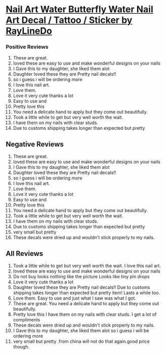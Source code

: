 # [Nail Art Water Butterfly Water Nail Art Decal / Tattoo / Sticker by RayLineDo](https://products.checkmycream.com/products/Nail-Art-Water-Butterfly-Water-Nail-Art-Decal-Tattoo-Sticker-by-RayLineDo.html)

### Positive Reviews

<ol>
      <li>These are great.</li>
      <li>loved these are easy to use and make wonderful designs on your nails</li>
      <li>I Gave this to my daughter, she liked them alot</li>
      <li>Daughter loved these they are Pretty nail decals!!</li>
      <li>so i guess i will be ordering more</li>
      <li>I love this nail art.</li>
      <li>Love them.  </li>
      <li>Love it very cute thanks a lot</li>
      <li>Easy to use and</li>
      <li>Pretty  love this</li>
      <li>You need a delicate hand to apply but they come out beautifully.</li>
      <li>Took a little while to get but very well worth the wait.</li>
      <li>I have them on my nails with clear studs.  </li>
      <li>Due to customs shipping takes longer than expected but pretty</li>
</ol>


<h2>Negative Reviews</h2>
<ol>
<li> These are great.</li>
<li> loved these are easy to use and make wonderful designs on your nails</li>
<li> I Gave this to my daughter, she liked them alot</li>
<li> Daughter loved these they are Pretty nail decals!!</li>
<li> so i guess i will be ordering more</li>
<li> I love this nail art.</li>
<li> Love them.  </li>
<li> Love it very cute thanks a lot</li>
<li> Easy to use and</li>
<li> Pretty  love this</li>
<li> You need a delicate hand to apply but they come out beautifully.</li>
<li> Took a little while to get but very well worth the wait.</li>
<li> I have them on my nails with clear studs.  </li>
<li> Due to customs shipping takes longer than expected but pretty</li>
<li> very small but pretty</li>
<li> These decals were dried up and wouldn&#x27;t stick properly to my nails.</li>
</ol>

<h2>All Reviews</h2>

<ol>
    <li> Took a little while to get but very well worth the wait. I love this nail art.</li>
    <li> loved these are easy to use and make wonderful designs on your nails</li>
    <li> Do not buy looks nothing like the picture Looks like tiny pin drops</li>
    <li> Love it very cute thanks a lot</li>
    <li> Daughter loved these they are Pretty nail decals!! Due to customs shipping takes longer than expected but pretty item! Lasts a while too.</li>
    <li> Love them.  Easy to use and just what I saw was what I got.</li>
    <li> These are great. You need a delicate hand to apply but they come out beautifully.</li>
    <li> Pretty  love this I have them on my nails with clear studs.  I get a lot of compliments</li>
    <li> These decals were dried up and wouldn&#x27;t stick properly to my nails.</li>
    <li> I Gave this to my daughter, she liked them alot so i guess i will be ordering more</li>
    <li> very small but pretty .from china will not do that again.good price though.</li>
</ol>




